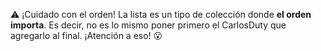 :warning: ¡Cuidado con el orden! La lista es un tipo de colección donde **el orden importa**. Es decir, no es lo mismo poner primero el CarlosDuty que agregarlo al final. ¡Atención a eso! :open_mouth: